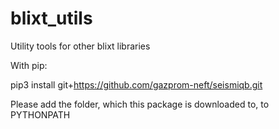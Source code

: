 # blixt_utils
Utility tools for other blixt libraries

With pip:

pip3 install git+https://github.com/gazprom-neft/seismiqb.git

Please add the folder, which this package is downloaded to, to PYTHONPATH
